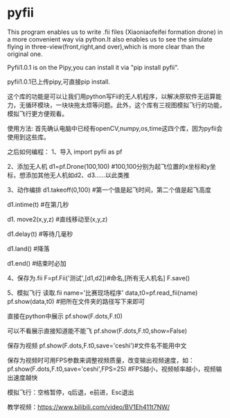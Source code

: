 # pyfii
This program enables us to write .fii files (Xiaoniaofeifei formation drone) in a more convenient way via python.It also enables us to see the simulate flying in three-view(front,right,and over),which is more clear than the original one. 

Pyfii1.0.1 is on the Pipy,you can install it via "pip install pyfii".

pyfii1.0.1已上传pipy,可直接pip install.

这个库的功能是可以让我们用python写Fii的无人机程序，以解决原软件无运算能力，无循环模块，一块块拖太烦等问题。此外，这个库有三视图模拟飞行的功能，模拟飞行更方便观看。

使用方法:
首先确认电脑中已经有openCV,numpy,os,time这四个库，因为pyfii会使用到这些库。

之后如何编程：
1、导入
import pyfii as pf

2、添加无人机
d1=pf.Drone(100,100)
#100,100分别为起飞位置的x坐标和y坐标，想添加其他无人机如d2、d3……以此类推

3、动作编排
d1.takeoff(0,100)
#第一个值是起飞时间，第二个值是起飞高度

d1.intime(t)
#在第几秒

d1. move2(x,y,z)
#直线移动至(x,y,z)

d1.delay(t)
#等待几毫秒

d1.land()
#降落

d1.end()
#结束时必加

4、保存为.fii
F=pf.Fii('测试',[d1,d2])#命名,[所有无人机名]
F.save()

5、模拟飞行
读取.fii
name='比赛现场程序'
data,t0=pf.read_fii(name)
pf.show(data,t0)
#把所在文件夹的路径写下来即可

直接在python中展示
pf.show(F.dots,F.t0)

可以不看展示直接知道能不能飞
pf.show(F.dots,F.t0,show=False)

保存为视频
pf.show(F.dots,F.t0,save='ceshi')#文件名不能用中文

保存为视频时可用FPS参数来调整视频质量，改变输出视频速度，如：
pf.show(F.dots,F.t0,save='ceshi',FPS=25)
#FPS越小，视频帧率越小，视频输出速度越快

模拟飞行：空格暂停，q后退，e前进，Esc退出

教学视频：https://www.bilibili.com/video/BV1Eh411t7NW/
